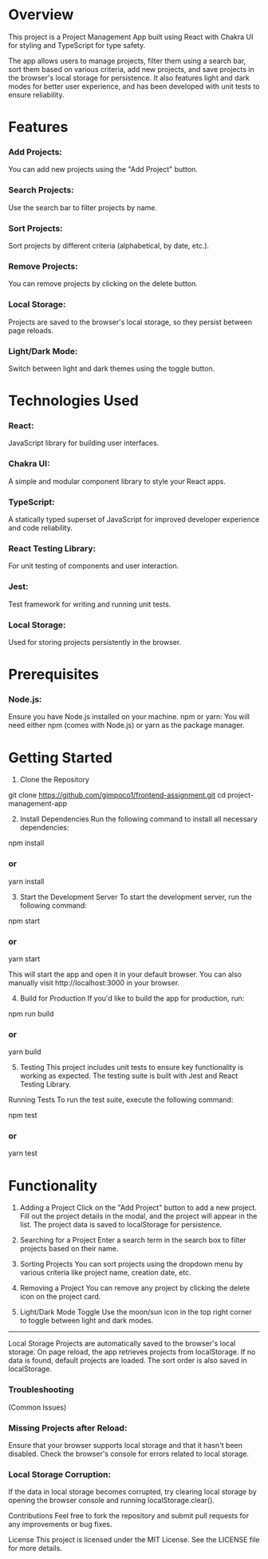 # Overview

This project is a Project Management App built using React with Chakra UI for styling and TypeScript for type safety. 

The app allows users to manage projects, filter them using a search bar, sort them based on various criteria, add new projects, and save projects in the browser's local storage for persistence. 
It also features light and dark modes for better user experience, and has been developed with unit tests to ensure reliability.

# Features

### Add Projects: 
You can add new projects using the "Add Project" button.

### Search Projects: 
Use the search bar to filter projects by name.

### Sort Projects: 
Sort projects by different criteria (alphabetical, by date, etc.).

### Remove Projects: 
You can remove projects by clicking on the delete button.

### Local Storage: 
Projects are saved to the browser's local storage, so they persist between page reloads.

### Light/Dark Mode: 
Switch between light and dark themes using the toggle button.

# Technologies Used

### React: 
JavaScript library for building user interfaces.
### Chakra UI: 
A simple and modular component library to style your React apps.
### TypeScript: 
A statically typed superset of JavaScript for improved developer experience and code reliability.
### React Testing Library: 
For unit testing of components and user interaction.
### Jest: 
Test framework for writing and running unit tests.
### Local Storage: 
Used for storing projects persistently in the browser.

# Prerequisites

### Node.js: 
Ensure you have Node.js installed on your machine.
npm or yarn: You will need either npm (comes with Node.js) or yarn as the package manager.

# Getting Started
1. Clone the Repository

git clone https://github.com/gimpoco1/frontend-assignment.git
cd project-management-app

2. Install Dependencies
Run the following command to install all necessary dependencies:

npm install
 ### or
yarn install

3. Start the Development Server
To start the development server, run the following command:

npm start
 ### or
yarn start

This will start the app and open it in your default browser. You can also manually visit http://localhost:3000 in your browser.

4. Build for Production
If you'd like to build the app for production, run:

npm run build
 ### or
yarn build

5. Testing
This project includes unit tests to ensure key functionality is working as expected. The testing suite is built with Jest and React Testing Library.

Running Tests
To run the test suite, execute the following command:

npm test
 ### or
yarn test



# Functionality

1. Adding a Project
Click on the "Add Project" button to add a new project.
Fill out the project details in the modal, and the project will appear in the list.
The project data is saved to localStorage for persistence.

2. Searching for a Project
Enter a search term in the search box to filter projects based on their name.

3. Sorting Projects
You can sort projects using the dropdown menu by various criteria like project name, creation date, etc.

4. Removing a Project
You can remove any project by clicking the delete icon on the project card.

5. Light/Dark Mode Toggle
Use the moon/sun icon in the top right corner to toggle between light and dark modes.

----------------------------------------------
Local Storage
Projects are automatically saved to the browser's local storage.
On page reload, the app retrieves projects from localStorage. If no data is found, default projects are loaded.
The sort order is also saved in localStorage.
### Troubleshooting
(Common Issues)

### Missing Projects after Reload: 
Ensure that your browser supports local storage and that it hasn't been disabled. Check the browser's console for errors related to local storage.

### Local Storage Corruption: 
If the data in local storage becomes corrupted, try clearing local storage by opening the browser console and running localStorage.clear().

Contributions
Feel free to fork the repository and submit pull requests for any improvements or bug fixes.

License
This project is licensed under the MIT License. See the LICENSE file for more details.